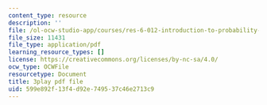 ```yaml
---
content_type: resource
description: ''
file: /ol-ocw-studio-app/courses/res-6-012-introduction-to-probability-spring-2018/599e892f13f4d92e749537c46e2713c9_-630YTQEuCI.pdf
file_size: 11431
file_type: application/pdf
learning_resource_types: []
license: https://creativecommons.org/licenses/by-nc-sa/4.0/
ocw_type: OCWFile
resourcetype: Document
title: 3play pdf file
uid: 599e892f-13f4-d92e-7495-37c46e2713c9
---
```

